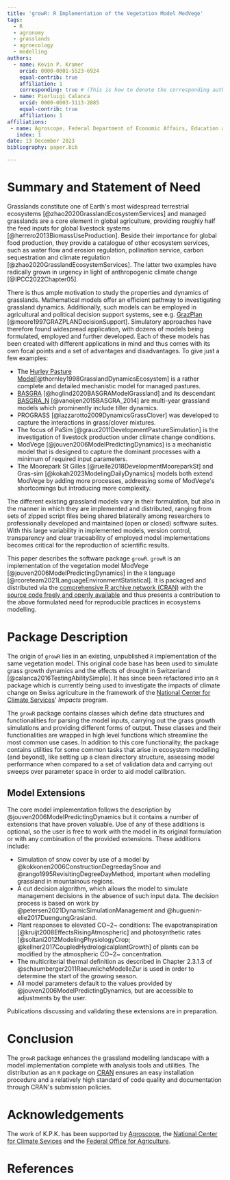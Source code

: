 ```yaml
---
title: 'growR: R Implementation of the Vegetation Model ModVege'
tags:
  - R
  - agronomy
  - grasslands
  - agroecology
  - modelling
authors:
  - name: Kevin P. Kramer
    orcid: 0000-0001-5523-6924
    equal-contrib: true
    affiliation: 1
    corresponding: true # (This is how to denote the corresponding author)
  - name: Pierluigi Calanca
    orcid: 0000-0003-3113-2885
    equal-contrib: true
    affiliation: 1
affiliations:
 - name: Agroscope, Federal Department of Economic Affairs, Education and Research, Switzerland
   index: 1
date: 13 December 2023
bibliography: paper.bib

---
```


# Summary and Statement of Need

Grasslands constitute one of Earth's most widespread terrestrial ecosystems 
[@zhao2020GrasslandEcosystemServices] and managed grasslands are a core 
element in global agriculture, providing roughly half the feed inputs for 
global livestock systems [@herrero2013BiomassUseProduction].
Beside their importance for global food production, they provide a catalogue 
of other ecosystem services, such as water flow and erosion regulation, 
pollination service, carbon sequestration and climate regulation 
[@zhao2020GrasslandEcosystemServices].
The latter two examples have radically grown in urgency in light of 
anthropogenic climate change [@IPCC2022Chapter05].

There is thus ample motivation to study the properties and dynamics of 
grasslands.
Mathematical models offer an efficient pathway to investigating grassland 
dynamics.
Additionally, such models can be employed in agricultural and political 
decision support systems, see e.g. [GrazPlan](https://grazplan.csiro.au/) 
[@moore1997GRAZPLANDecisionSupport].
Simulatory approaches have therefore found widespread application, with 
dozens of models being formulated, employed and further developed.
Each of these models has been created with different applications in mind 
and thus comes with its own focal points and a set of advantages and 
disadvantages.
To give just a few examples:

- The [Hurley Pasture Model](https://sites.massey.ac.nz/hurleypasturemodel/hurley-pasture-model/)[@thornley1998GrasslandDynamicsEcosystem]
  is a rather complete and detailed mechanistic model for managed pastures.
- [BASGRA](https://github.com/davcam/BASGRA/) [@hoglind2020BASGRAModelGrassland] 
  and its descendant [BASGRA_N](https://github.com/MarcelVanOijen/BASGRA_N) 
  [@vanoijen2015BASGRA_2014] are multi-year grassland models which 
  prominently include tiller dynamics.
- PROGRASS [@lazzarotto2009DynamicsGrassClover] was developed to capture the 
  interactions in grass/clover mixtures.
- The focus of PaSim [@graux2011DevelopmentPastureSimulation] is the 
  investigation of livestock production under climate change conditions.
- ModVege [@jouven2006ModelPredictingDynamics] is a mechanistic model 
  that is designed to capture the dominant processes with a minimum of 
  required input parameters.
- The Moorepark St Gilles [@ruelle2018DevelopmentMooreparkSt] and 
  Gras-sim [@kokah2023ModelingDailyDynamics] models both extend 
  ModVege by adding more processes, addressing some of ModVege's shortcomings 
  but introducing more complexity.

The different existing grassland models vary in their formulation, but also 
in the manner in which they are implemented and distributed, ranging from 
sets of zipped script files being shared bilaterally among researchers to 
professionally developed and maintained (open or closed) software suites.
With this large variability in implemented models, version control, 
transparency and clear traceability of employed model implementations becomes 
critical for the reproduction of scientific results.

This paper describes the software package `growR`.
`growR` is an implementation of the vegetation model 
ModVege [@jouven2006ModelPredictingDynamics] in the `R` language 
[@rcoreteam2021LanguageEnvironmentStatistical].
It is packaged and distributed via the 
[comprehensive R archive network (CRAN)](https://cran.r-project.org/) with 
the [source code freely and openly 
available](https://github.com/kuadrat/growr) and thus presents a contribution 
to the above formulated need for reproducible practices in ecosystems modelling.

# Package Description

The origin of `growR` lies in an existing, unpublished `R` implementation of 
the same vegetation model.
This original code base has been used to simulate grass growth dynamics and 
the effects of drought in Switzerland [@calanca2016TestingAbilitySimple].
It has since been refactored into an `R` package which is currently being 
used to investigate the impacts of climate change on Swiss agriculture in the 
framework of the [National Center for Climate Services](https://www.nccs.admin.ch/nccs/de/home/klimawandel-und-auswirkungen/nccs-impacts.html)' 
*Impacts* program.

The `growR` package contains classes which define data structures and 
functionalities for parsing the model inputs, carrying out the grass growth 
simulations and providing different forms of output.
These classes and their functionalities are wrapped in high level functions 
which streamline the most common use cases.
In addition to this core functionality, the package contains utilities for 
some common tasks that arise in ecosystem modelling (and beyond), like setting 
up a clean directory structure, assessing model performance when compared to 
a set of validation data and carrying out sweeps over parameter space in 
order to aid model calibration.

## Model Extensions

The core model implementation follows the description by 
@jouven2006ModelPredictingDynamics but it contains a number of extensions 
that have proven valuable.
Use of any of these additions is optional, so the user is free to work with 
the model in its original formulation or with any combination of the provided 
extensions.
These additions include:

- Simulation of snow cover by use of a model by 
  @kokkonen2006ConstructionDegreedaySnow and 
  @rango1995RevisitingDegreeDayMethod, important when modelling grassland in 
  mountainous regions.
- A cut decision algorithm, which allows the model to simulate management 
  decisions in the absence of such input data. The decision process is based 
  on work by @petersen2021DynamicSimulationManagement and 
  @huguenin-elie2017DuengungGrasland.
- Plant responses to elevated CO~2~ conditions: The evapotranspiration 
  [@kruijt2008EffectsRisingAtmospheric] and photosynthetic rates 
  [@soltani2012ModelingPhysiologyCrop; @kellner2017CoupledHydrologicalplantGrowth] 
  of plants can be modified by the atmospheric CO~2~ concentration.
- The multicriterial thermal definition as described in Chapter 2.3.1.3 of 
  @schaumberger2011RaeumlicheModelleZur is used in order to determine the 
  start of the growing season.
- All model parameters default to the values provided by 
  @jouven2006ModelPredictingDynamics, but are accessible to adjustments by 
  the user.

Publications discussing and validating these extensions are in preparation.

# Conclusion

The `growR` package enhances the grassland modelling landscape with a model 
implementation complete with analysis tools and utilities.
The distribution as an `R` package on [CRAN](https://cran.r-project.org/) 
ensures an easy installation procedure and a relatively high standard of code 
quality and documentation through CRAN's submission policies.

# Acknowledgements

The work of K.P.K. has been supported by 
[Agroscope](https://www.agroscope.admin.ch/), the [National Center for 
Climate Sevices](https://www.nccs.admin.ch/nccs/de/home.html) and the 
[Federal Office for Agriculture](https://www.blw.admin.ch/blw/en/home.html).

# References

